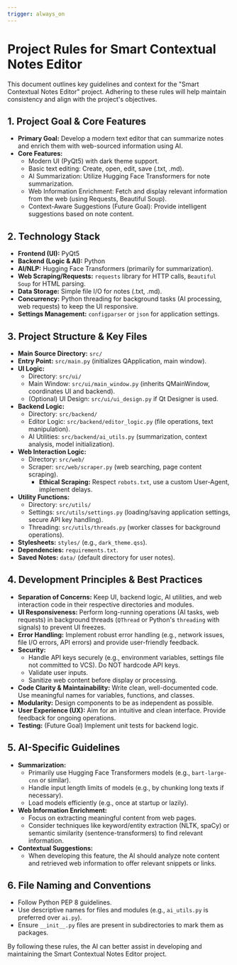 ```yaml
---
trigger: always_on
---
```


# Project Rules for Smart Contextual Notes Editor

This document outlines key guidelines and context for the "Smart Contextual Notes Editor" project. Adhering to these rules will help maintain consistency and align with the project's objectives.

## 1. Project Goal & Core Features

*   **Primary Goal:** Develop a modern text editor that can summarize notes and enrich them with web-sourced information using AI.
*   **Core Features:**
    *   Modern UI (PyQt5) with dark theme support.
    *   Basic text editing: Create, open, edit, save (.txt, .md).
    *   AI Summarization: Utilize Hugging Face Transformers for note summarization.
    *   Web Information Enrichment: Fetch and display relevant information from the web (using Requests, Beautiful Soup).
    *   Context-Aware Suggestions (Future Goal): Provide intelligent suggestions based on note content.

## 2. Technology Stack

*   **Frontend (UI):** PyQt5
*   **Backend (Logic & AI):** Python
*   **AI/NLP:** Hugging Face Transformers (primarily for summarization).
*   **Web Scraping/Requests:** `requests` library for HTTP calls, `Beautiful Soup` for HTML parsing.
*   **Data Storage:** Simple file I/O for notes (.txt, .md).
*   **Concurrency:** Python threading for background tasks (AI processing, web requests) to keep the UI responsive.
*   **Settings Management:** `configparser` or `json` for application settings.

## 3. Project Structure & Key Files

*   **Main Source Directory:** `src/`
*   **Entry Point:** `src/main.py` (initializes QApplication, main window).
*   **UI Logic:**
    *   Directory: `src/ui/`
    *   Main Window: `src/ui/main_window.py` (inherits QMainWindow, coordinates UI and backend).
    *   (Optional) UI Design: `src/ui/ui_design.py` if Qt Designer is used.
*   **Backend Logic:**
    *   Directory: `src/backend/`
    *   Editor Logic: `src/backend/editor_logic.py` (file operations, text manipulation).
    *   AI Utilities: `src/backend/ai_utils.py` (summarization, context analysis, model initialization).
*   **Web Interaction Logic:**
    *   Directory: `src/web/`
    *   Scraper: `src/web/scraper.py` (web searching, page content scraping).
        *   **Ethical Scraping:** Respect `robots.txt`, use a custom User-Agent, implement delays.
*   **Utility Functions:**
    *   Directory: `src/utils/`
    *   Settings: `src/utils/settings.py` (loading/saving application settings, secure API key handling).
    *   Threading: `src/utils/threads.py` (worker classes for background operations).
*   **Stylesheets:** `styles/` (e.g., `dark_theme.qss`).
*   **Dependencies:** `requirements.txt`.
*   **Saved Notes:** `data/` (default directory for user notes).

## 4. Development Principles & Best Practices

*   **Separation of Concerns:** Keep UI, backend logic, AI utilities, and web interaction code in their respective directories and modules.
*   **UI Responsiveness:** Perform long-running operations (AI tasks, web requests) in background threads (`QThread` or Python's `threading` with signals) to prevent UI freezes.
*   **Error Handling:** Implement robust error handling (e.g., network issues, file I/O errors, API errors) and provide user-friendly feedback.
*   **Security:**
    *   Handle API keys securely (e.g., environment variables, settings file not committed to VCS). Do NOT hardcode API keys.
    *   Validate user inputs.
    *   Sanitize web content before display or processing.
*   **Code Clarity & Maintainability:** Write clean, well-documented code. Use meaningful names for variables, functions, and classes.
*   **Modularity:** Design components to be as independent as possible.
*   **User Experience (UX):** Aim for an intuitive and clean interface. Provide feedback for ongoing operations.
*   **Testing:** (Future Goal) Implement unit tests for backend logic.

## 5. AI-Specific Guidelines

*   **Summarization:**
    *   Primarily use Hugging Face Transformers models (e.g., `bart-large-cnn` or similar).
    *   Handle input length limits of models (e.g., by chunking long texts if necessary).
    *   Load models efficiently (e.g., once at startup or lazily).
*   **Web Information Enrichment:**
    *   Focus on extracting meaningful content from web pages.
    *   Consider techniques like keyword/entity extraction (NLTK, spaCy) or semantic similarity (sentence-transformers) to find relevant information.
*   **Contextual Suggestions:**
    *   When developing this feature, the AI should analyze note content and retrieved web information to offer relevant snippets or links.

## 6. File Naming and Conventions

*   Follow Python PEP 8 guidelines.
*   Use descriptive names for files and modules (e.g., `ai_utils.py` is preferred over `ai.py`).
*   Ensure `__init__.py` files are present in subdirectories to mark them as packages.

By following these rules, the AI can better assist in developing and maintaining the Smart Contextual Notes Editor project.